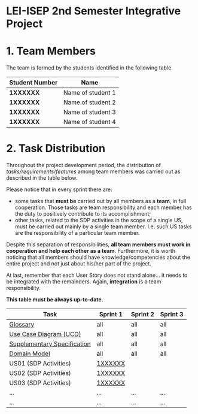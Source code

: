 # LEI-ISEP 2nd Semester Integrative Project

# 1. Team Members

The team is formed by the students identified in the following table.

| Student Number | Name              |
|----------------|-------------------|
| **1XXXXXX**    | Name of student 1 |
| **1XXXXXX**    | Name of student 2 |
| **1XXXXXX**    | Name of student 3 |
| **1XXXXXX**    | Name of student 4 |

# 2. Task Distribution ###

Throughout the project development period, the distribution of _tasks/requirements/features_ among team members was carried out as described in the table below.

Please notice that in every sprint there are:

- some tasks that **must be** carried out by all members as a **team**, in full cooperation. Those tasks are team responsibility and each member has the duty to positively contribute to its accomplishment;
- other tasks, related to the SDP activities in the scope of a single US, must be carried out mainly by a single team member. I.e. such US tasks are the responsibility of a particular team member.

Despite this separation of responsibilities, **all team members must work in cooperation and help each other as a team**.
Furthermore, it is worth noticing that all members should have knowledge/competencies about the entire project and not just about his/her part of the project.

At last, remember that each User Story does not stand alone... it needs to be integrated with the remainders. Again, **integration** is a team responsibility.

**This table must be always up-to-date.**

| Task                                                                                                                           | Sprint 1                             | Sprint 2 | Sprint 3 |
|--------------------------------------------------------------------------------------------------------------------------------|--------------------------------------|----------|----------|
| [Glossary](system-documentation/global-artifacts/01.requirements-engineering/glossary.md)                                      | all                                  | all      | all      |
| [Use Case Diagram (UCD)](system-documentation/global-artifacts/01.requirements-engineering/use-case-diagram.md)                | all                                  | all      | all      |
| [Supplementary Specification](system-documentation/global-artifacts/01.requirements-engineering/suplementary-specification.md) | all                                  | all      | all      |
| [Domain Model](system-documentation/global-artifacts/01.requirements-engineering/domain-model.md)                              | all                                  | all      | all      |
| US01 (SDP Activities)                                                                                                          | [1XXXXXX](system-documentation/US01) |          |          |
| US02 (SDP Activities)                                                                                                          | [1XXXXXX](system-documentation/US02) |          |          |
| US03 (SDP Activities)                                                                                                          | [1XXXXXX](system-documentation/US03) |          |          |
| ...                                                                                                                            | ...                                  | ...      | ...      |
| ...                                                                                                                            | ...                                  | ...      | ...      |